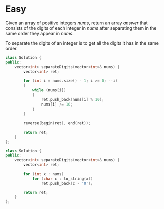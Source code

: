# Easy

Given an array of positive integers $nums$, return an array $answer$ that consists of the digits of each integer in $nums$ after separating them in the same order they appear in $nums$.

To separate the digits of an integer is to get all the digits it has in the same order.

```cpp
class Solution {
public:
    vector<int> separateDigits(vector<int>& nums) {
        vector<int> ret;
        
        for (int i = nums.size() - 1; i >= 0; --i)
        {
            while (nums[i])
            {
                ret.push_back(nums[i] % 10);
                nums[i] /= 10;
            }
        }
        
        reverse(begin(ret), end(ret));
        
        return ret;
    }
};
```

```cpp
class Solution {
public:
    vector<int> separateDigits(vector<int>& nums) {
        vector<int> ret;
        
        for (int x : nums)
            for (char c : to_string(x))
                ret.push_back(c - '0');

        return ret;
    }
};
```
